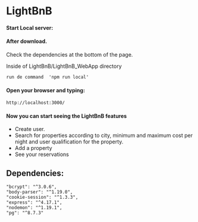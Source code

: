 # LightBnB

#### Start Local server:

#### After download.

Check the dependencies at the bottom of the page.

Inside of LightBnB/LightBnB_WebApp directory

    run de command  'npm run local'

#### Open your browser and typing:

    http://localhost:3000/

#### Now you can start seeing the LightBnB features

- Create user.
- Search for properties according to city, minimum and maximum cost per night and user qualification for the property.
- Add a property
- See your reservations

## Dependencies:

    "bcrypt": "^3.0.6",
    "body-parser": "^1.19.0",
    "cookie-session": "^1.3.3",
    "express": "^4.17.1",
    "nodemon": "^1.19.1",
    "pg": "^8.7.3"
